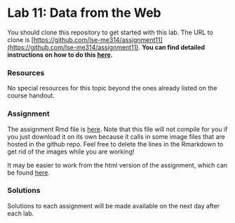 # Lab 11: Data from the Web

You should clone this repository to get started with this lab.  The URL to clone is [https://github.com/lse-me314/assignment11](https://github.com/lse-me314/assignment11).  **You can find detailed instructions on how to do this [here](https://lse-me314.github.io/instructions).**

### Resources

No special resources for this topic beyond the ones already listed on the course handout.

### Assignment

The assignment Rmd file is [here](https://github.com/lse-me314/assignment11/blob/master/me314-assignment11-LASTNAME-FIRSTNAME.Rmd). Note that this file will not compile for you if you just download it on its own because it calls in some image files that are hosted in the github repo. Feel free to delete the lines in the Rmarkdown to get rid of the images while you are working!

It may be easier to work from the html version of the assignment, which can be found [here](me314-assignment11-LASTNAME-FIRSTNAME.html).

### Solutions

Solutions to each assignment will be made available on the next day after each lab.

